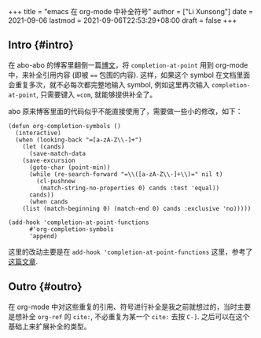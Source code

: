 +++
title = "emacs 在 org-mode 中补全符号"
author = ["Li Xunsong"]
date = 2021-09-06
lastmod = 2021-09-06T22:53:29+08:00
draft = false
+++

## Intro {#intro}

在 abo-abo 的博客里翻倒一篇[博文](https://oremacs.com/2017/10/04/completion-at-point/)，将 `completion-at-point` 用到 org-mode 中，来补全引用内容 (即被 `==` 包围的内容). 这样，如果这个 symbol 在文档里面会重复多次，就不必每次都完整地输入 symbol, 例如这里再次输入 `completion-at-point`, 只需要键入 `=com`, 就能够提供补全了。

abo 原来博客里面的代码似乎不能直接使用了，需要做一些小的修改，如下：

```emacs-lisp
(defun org-completion-symbols ()
  (interactive)
  (when (looking-back "=[a-zA-Z\\-]+")
    (let (cands)
      (save-match-data
	(save-excursion
	  (goto-char (point-min))
	  (while (re-search-forward "=\\([a-zA-Z\\-]+\\)=" nil t)
	    (cl-pushnew
	     (match-string-no-properties 0) cands :test 'equal))
	  cands))
      (when cands
	(list (match-beginning 0) (match-end 0) cands :exclusive 'no)))))

(add-hook 'completion-at-point-functions
	  #'org-completion-symbols
	  'append)
```

这里的改动主要是在 `add-hook 'completion-at-point-functions` 这里，参考了[这篇文章](https://with-emacs.com/posts/tutorials/customize-completion-at-point/).


## Outro {#outro}

在 org-mode 中对这些重复的引用、符号进行补全是我之前就想过的，当时主要是想补全 `org-ref` 的 `cite:`, 不必重复为某一个 `cite:` 去按 `C-]`. 之后可以在这个基础上来扩展补全的类型。
